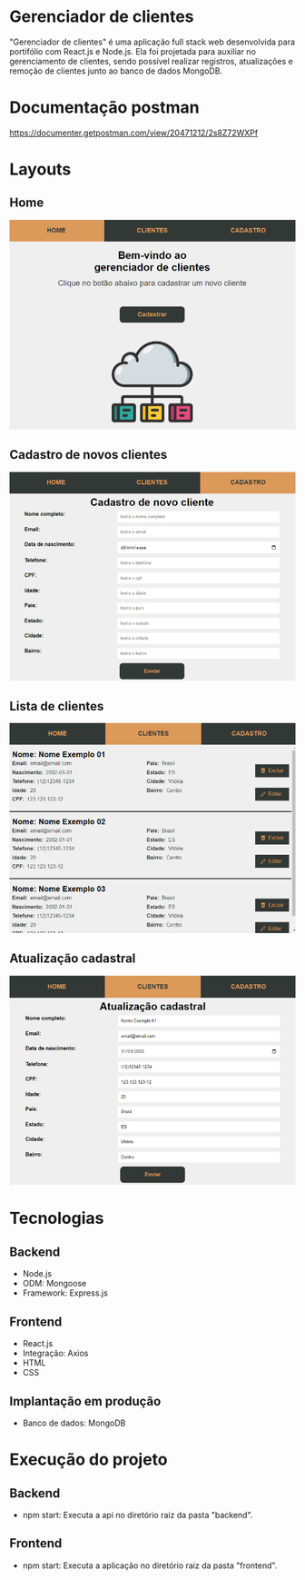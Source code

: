 # Gerenciador de clientes
"Gerenciador de clientes" é uma aplicação full stack web desenvolvida para portifólio com React.js e Node.js. Ela foi projetada para auxiliar no gerenciamento de clientes, sendo possível realizar registros, atualizações e remoção de clientes junto ao banco de dados MongoDB.

# Documentação postman
https://documenter.getpostman.com/view/20471212/2s8Z72WXPf

# Layouts
## Home
![home](https://github.com/juniorbohry/Assets/blob/main/gerenciamento%20de%20clientes/home1.png)


## Cadastro de novos clientes
![cadastro](https://github.com/juniorbohry/Assets/blob/main/gerenciamento%20de%20clientes/cadastro.png)

## Lista de clientes
![clientes](https://github.com/juniorbohry/Assets/blob/main/gerenciamento%20de%20clientes/clientes.png)

## Atualização cadastral
![atualização de cliente](https://github.com/juniorbohry/Assets/blob/main/gerenciamento%20de%20clientes/Atualiza%C3%A7%C3%A3o%20de%20cliente.png)

# Tecnologias
## Backend
- Node.js
- ODM: Mongoose
- Framework: Express.js

## Frontend
- React.js
- Integração: Axios
- HTML
- CSS

## Implantação em produção
- Banco de dados: MongoDB

# Execução do projeto
## Backend
- npm start:
Executa a api no diretório raiz da pasta "backend".

## Frontend
- npm start:
Executa a aplicação no diretório raiz da pasta "frontend".

